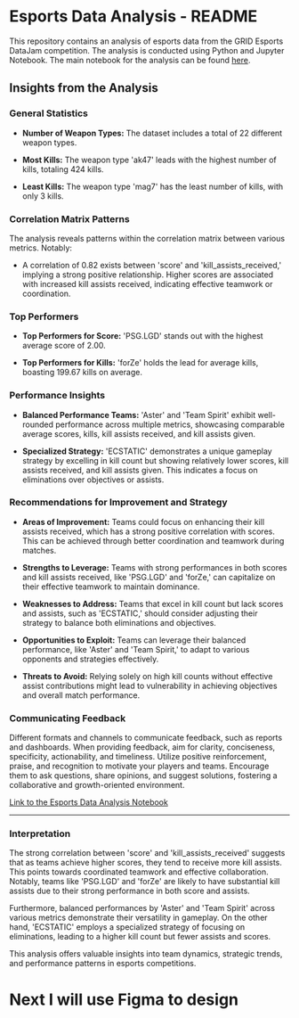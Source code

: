 # Esports Data Analysis - README

This repository contains an analysis of esports data from the GRID Esports DataJam competition. The analysis is conducted using Python and Jupyter Notebook. The main notebook for the analysis can be found [here](https://github.com/KamoEllen/GRID-Esports-DataJam-23/blob/main/GRID_DATA%20(1).ipynb).

## Insights from the Analysis

### General Statistics

- **Number of Weapon Types:** The dataset includes a total of 22 different weapon types.

- **Most Kills:** The weapon type 'ak47' leads with the highest number of kills, totaling 424 kills.

- **Least Kills:** The weapon type 'mag7' has the least number of kills, with only 3 kills.

### Correlation Matrix Patterns

The analysis reveals patterns within the correlation matrix between various metrics. Notably:

- A correlation of 0.82 exists between 'score' and 'kill_assists_received,' implying a strong positive relationship. Higher scores are associated with increased kill assists received, indicating effective teamwork or coordination.

### Top Performers

- **Top Performers for Score:** 'PSG.LGD' stands out with the highest average score of 2.00.

- **Top Performers for Kills:** 'forZe' holds the lead for average kills, boasting 199.67 kills on average.

### Performance Insights

- **Balanced Performance Teams:** 'Aster' and 'Team Spirit' exhibit well-rounded performance across multiple metrics, showcasing comparable average scores, kills, kill assists received, and kill assists given.

- **Specialized Strategy:** 'ECSTATIC' demonstrates a unique gameplay strategy by excelling in kill count but showing relatively lower scores, kill assists received, and kill assists given. This indicates a focus on eliminations over objectives or assists.

### Recommendations for Improvement and Strategy

- **Areas of Improvement:** Teams could focus on enhancing their kill assists received, which has a strong positive correlation with scores. This can be achieved through better coordination and teamwork during matches.

- **Strengths to Leverage:** Teams with strong performances in both scores and kill assists received, like 'PSG.LGD' and 'forZe,' can capitalize on their effective teamwork to maintain dominance.

- **Weaknesses to Address:** Teams that excel in kill count but lack scores and assists, such as 'ECSTATIC,' should consider adjusting their strategy to balance both eliminations and objectives.

- **Opportunities to Exploit:** Teams can leverage their balanced performance, like 'Aster' and 'Team Spirit,' to adapt to various opponents and strategies effectively.

- **Threats to Avoid:** Relying solely on high kill counts without effective assist contributions might lead to vulnerability in achieving objectives and overall match performance.

### Communicating Feedback

Different formats and channels to communicate feedback, such as reports and dashboards. When providing feedback, aim for clarity, conciseness, specificity, actionability, and timeliness. Utilize positive reinforcement, praise, and recognition to motivate your players and teams. Encourage them to ask questions, share opinions, and suggest solutions, fostering a collaborative and growth-oriented environment.

[Link to the Esports Data Analysis Notebook](https://github.com/KamoEllen/GRID-Esports-DataJam-23/blob/main/GRID_DATA%20(1).ipynb)

<hr>

### Interpretation

The strong correlation between 'score' and 'kill_assists_received' suggests that as teams achieve higher scores, they tend to receive more kill assists. This points towards coordinated teamwork and effective collaboration. Notably, teams like 'PSG.LGD' and 'forZe' are likely to have substantial kill assists due to their strong performance in both score and assists.

Furthermore, balanced performances by 'Aster' and 'Team Spirit' across various metrics demonstrate their versatility in gameplay. On the other hand, 'ECSTATIC' employs a specialized strategy of focusing on eliminations, leading to a higher kill count but fewer assists and scores.

This analysis offers valuable insights into team dynamics, strategic trends, and performance patterns in esports competitions.




# Next I will use Figma to design
